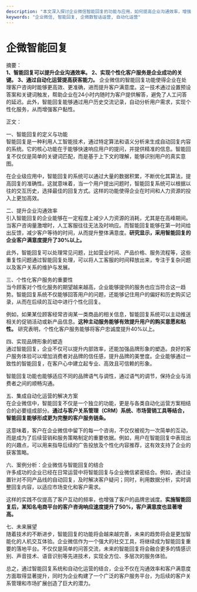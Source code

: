 ```yaml
---
description: "本文深入探讨企业微信智能回复的功能与应用，如何提高企业沟通效率，增强客户服务体验，以及通过智能化手段为企业获客带来的优势。"
keywords: "企业微信, 智能回复, 企微数智话运营, 自动化运营"
---
```

# 企微智能回复

摘要：  
**1、智能回复可以提升企业沟通效率。 2、实现个性化客户服务是企业成功的关键。 3、通过自动化运营提高获客能力。** 企业微信的智能回复功能使得企业在处理客户咨询时能够更高效、更准确，进而提升客户满意度。这一技术通过设置预设答案和关键词触发，帮助企业在24小时内随时为客户提供解答，避免了人工问答的延迟。此外，智能回复能够通过用户历史交流记录，自动分析用户需求，实现个性化服务，从而增强客户黏性。

正文：

一、智能回复的定义与功能  
智能回复是一种利用人工智能技术，通过特定算法和语义分析来生成自动回复内容的系统。它的核心功能在于能够快速响应用户的提问，并提供精准的信息。智能回复不仅仅是简单的关键词匹配，而是基于上下文的理解，能够识别用户的真实意图。

在企业级应用中，智能回复的系统可以通过大量的数据积累，不断优化其算法，提高回复的准确性。这就意味着，当一个用户提出问题时，智能回复系统可以根据以往的交互历史，选择最佳的回复方式。这样的功能使得企业在时间和人力资源的投入上更加高效。

二、提升企业沟通效率  
引入智能回复的企业能够在一定程度上减少人力资源的消耗，尤其是在高峰期间。当客户咨询量激增时，人工客服往往无法及时响应。而智能回复能够在第一时间给出反馈，减少客户等待的时间，从而提升整体满意度。**研究显示，采用智能回复的企业客户满意度提升了30%以上。**

此外，智能回复可以处理常见问题，比如营业时间、产品价格、服务流程等，这些重复性问题通过智能回复处理，可以将人工客服的时间释放出来，专注于复杂问题以及客户关系的维护与发展。

三、个性化客户服务的重要性  
当今顾客对个性化服务的期望越来越高，企业能够提供的服务也应当符合这一趋势。智能回复系统不仅能够回答用户的问题，还能够记住用户的偏好和历史购买记录，从而在后续的互动中进行个性化回复。

例如，如果某位顾客经常咨询某一类商品的相关信息，智能回复系统可以主动推送相关的促销活动或新产品信息。**这种主动服务能够有效提升用户的购买意愿和粘性。** 研究表明，个性化客户服务能够将客户忠诚度提升40%以上。

四、实现品牌形象的塑造  
通过智能回复，企业不仅可以提升内部效率，还能加强品牌形象的塑造。良好的客户服务体验可以增加消费者对品牌的信任感，提升品牌的美誉度。企业能够通过一致性的智能回复，在客户心中建立起专业、高效且可信赖的形象。

智能回复功能也能够适应不同的品牌语气与调性，通过语气的调节，保持企业与消费者之间的顺畅沟通。

五、集成自动化运营的解决方案  
在企业微信中，智能回复不仅是一个独立的功能，更是与各类自动化运营方案相结合的必要组成部分。**通过与客户关系管理（CRM）系统、市场营销工具等结合，智能回复能够形成更为完整的客户服务链条。**

这意味着，客户在企业微信中留下的每一个咨询，不仅仅被视为一次简单的互动，而是成为了后续营销和服务策略制定的重要依据。例如，用户在智能回复中表现出的兴趣点，可以用来指导后续的广告投放及个性化内容推荐，这有效支持了企业的获客策略。

六、案例分析：企业微信与智能回复的结合  
许多成功的企业已经在日常运营中将智能回复与企业微信紧密结合。例如，通过设置针对不同产品线的自动回复，及时解决客户疑问；同时，利用数据分析，实时调整回复内容，以适应市场变化和客户需求。

这样的实践不仅提高了客户互动的频率，也增强了客户的品牌忠诚度。**实施智能回复后，某知名电商平台的客户咨询响应速度提升了50%，客户满意度也显著增高。**

七、未来展望  
随着技术的不断进步，智能回复的功能将会越来越完善，未来的趋势将会是更加智能化的人机交互体验。企业微信作为一个强大的社交工具，将继续成为智能回复重要的落地平台。不仅仅是简单的问答交流，未来的智能回复将会融合更多的情感识别、声音技术、语音识别等先进技术，实现全方位、多层次的服务体验。

总之，通过智能回复系统和自动化运营的结合，企业不仅在沟通效率和客户满意度方面取得显著提升，同时为企业构建了一个广泛的客户服务平台，为后续的客户关系管理和市场扩展创造了巨大的潜力。
